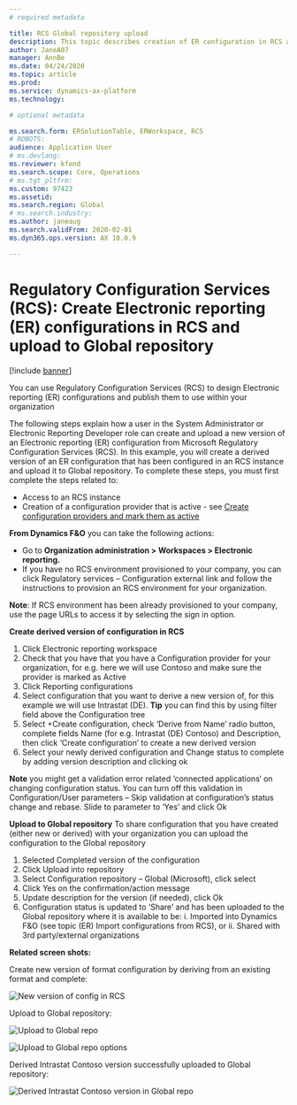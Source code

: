 ```yaml
---
# required metadata

title: RCS Global repository upload
description: This topic describes creation of ER configuration in RCS and how to upload to the RCS/Global repository
author: JaneA07      
manager: AnnBe
ms.date: 04/24/2020
ms.topic: article
ms.prod: 
ms.service: dynamics-ax-platform
ms.technology: 

# optional metadata

ms.search.form: ERSolutionTable, ERWorkspace, RCS
# ROBOTS: 
audience: Application User
# ms.devlang: 
ms.reviewer: kfend
ms.search.scope: Core, Operations
# ms.tgt_pltfrm: 
ms.custom: 97423
ms.assetid: 
ms.search.region: Global
# ms.search.industry: 
ms.author: janeaug
ms.search.validFrom: 2020-02-01
ms.dyn365.ops.version: AX 10.0.9

---
```


# Regulatory Configuration Services (RCS): Create Electronic reporting (ER) configurations in RCS and upload to Global repository 

[!include [banner](../includes/banner.md)]

You can use Regulatory Configuration Services (RCS) to design Electronic reporting (ER) configurations and publish them to use within your organization

The following steps explain how a user in the System Administrator or Electronic Reporting Developer role can create and upload a new version of an Electronic reporting (ER) configuration from Microsoft Regulatory Configuration Services (RCS). 
In this example, you will create a derived version of an ER configuration that has been configured in an RCS instance and upload it to Global repository. To complete these steps, you must first complete the steps related to:
- Access to an RCS instance
- Creation of a configuration provider that is active - see [Create configuration providers and mark them as active](er-configuration-provider-mark-it-active-2016-11.md)

**From Dynamics F&O** you can take the following actions:
- Go to **Organization administration > Workspaces > Electronic reporting.**
- If you have no RCS environment provisioned to your company, you can click Regulatory services – Configuration external link and follow the instructions to provision an RCS environment for your organization.

**Note**: If RCS environment has been already provisioned to your company, use the page URLs to access it by selecting the sign in option.

**Create derived version of configuration in RCS**
1.	Click Electronic reporting workspace
2.	Check that you have that you have a Configuration provider for your organization, for e.g. here we will use Contoso and make sure the provider is marked as Active
3.	Click Reporting configurations 
4.	Select configuration that you want to derive a new version of, for this example we will use Intrastat (DE). 
**Tip** you can find this by using filter field above the Configuration tree
5.	Select +Create configuration, check ‘Derive from Name’ radio button, complete fields Name (for e.g. Intrastat (DE) Contoso) and Description, then click ‘Create configuration’ to create a new derived version
6.	Select your newly derived configuration and Change status to complete by adding version description and clicking ok

**Note** you might get a validation error related ‘connected applications‘ on changing configuration status. You can turn off this validation in Configuration/User parameters – Skip validation at configuration’s status change and rebase. Slide to parameter to ‘Yes’ and click Ok

**Upload to Global repository**
To share configuration that you have created (either new or derived) with your organization you can upload the configuration to the Global repository

1.	Selected Completed version of the configuration
2.	Click Upload into repository
3.	Select Configuration repository – Global (Microsoft), click select
4.	Click Yes on the confirmation/action message 
5.	Update description for the version (if needed), click Ok
6.	Configuration status is updated to ‘Share’ and has been uploaded to the Global repository where it is available to be:
i.	Imported into Dynamics F&O (see topic (ER) Import configurations from RCS), or
ii.	Shared with 3rd party/external organizations

**Related screen shots:**

Create new version of format configuration by deriving from an existing format and complete:

![New version of config in RCS](https://github.com/MicrosoftDocs/Dynamics-365-Operations/blob/Janeaug_RCSdocs/articles/finance/localizations/media/RCS_CompleteConfig.JPG)

Upload to Global repository:

![Upload to Global repo](https://github.com/MicrosoftDocs/Dynamics-365-Operations/blob/Janeaug_RCSdocs/articles/finance/localizations/media/RCS_Upload_to_GlobalRepo.JPG)

![Upload to Global repo options](https://github.com/MicrosoftDocs/Dynamics-365-Operations/blob/Janeaug_RCSdocs/articles/finance/localizations/media/RCS_Upload_to_GlobalRepo_options.JPG)

Derived Intrastat Contoso version successfully uploaded to Global repository:

![Derived Intrastat Contoso version in Global repo](https://github.com/MicrosoftDocs/Dynamics-365-Operations/blob/Janeaug_RCSdocs/articles/finance/localizations/media/RCS_Config_upload_GlobalRepo.JPG)



